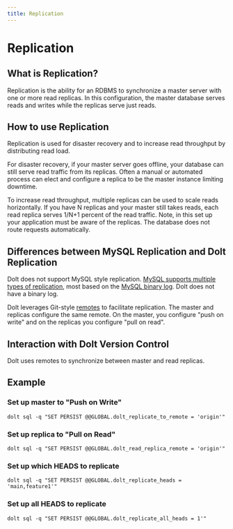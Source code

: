 ```yaml
---
title: Replication
---
```


# Replication

## What is Replication?

Replication is the ability for an RDBMS to synchronize a master server with one or more read replicas. In this configuration, the master database serves reads and writes while the replicas serve just reads.

## How to use Replication

Replication is used for disaster recovery and to increase read throughput by distributing read load.

For disaster recovery, if your master server goes offline, your database can still serve read traffic from its replicas. Often a manual or automated process can elect and configure a replica to be the master instance limiting downtime.

To increase read throughput, multiple replicas can be used to scale reads horizontally. If you have N replicas and your master still takes reads, each read replica serves 1/N+1 percent of the read traffic. Note, in this set up your application must be aware of the replicas. The database does not route requests automatically.  

## Differences between MySQL Replication and Dolt Replication

Dolt does not support MySQL style replication. [MySQL supports multiple types of replication](https://dev.mysql.com/doc/refman/8.0/en/replication.html), most based on the [MySQL binary log](https://dev.mysql.com/doc/refman/8.0/en/replication-howto.html). Dolt does not have a binary log.

Dolt leverages Git-style [remotes](../git/remotes.md) to facilitate replication. The master and replicas configure the same remote. On the master, you configure "push on write" and on the replicas you configure "pull on read". 

## Interaction with Dolt Version Control

Dolt uses remotes to synchronize between master and read replicas.

## Example

### Set up master to "Push on Write"
```
dolt sql -q "SET PERSIST @@GLOBAL.dolt_replicate_to_remote = 'origin'"
```

### Set up replica to "Pull on Read"
```
dolt sql -q "SET PERSIST @@GLOBAL.dolt_read_replica_remote = 'origin'"
```

### Set up which HEADS to replicate
```
dolt sql -q "SET PERSIST @@GLOBAL.dolt_replicate_heads = 'main,feature1'"
```

### Set up all HEADS to replicate
```
dolt sql -q "SET PERSIST @@GLOBAL.dolt_replicate_all_heads = 1'"
```
